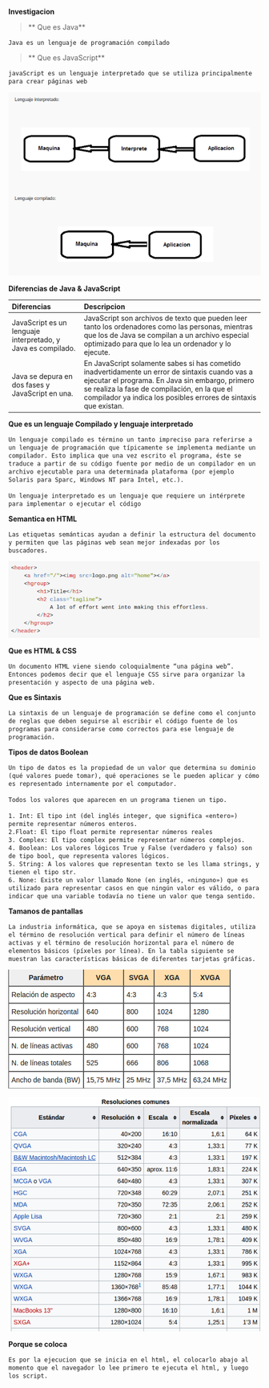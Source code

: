 **Investigacion**


> ** Que es Java**
```
Java es un lenguaje de programación compilado
```

> ** Que es JavaScript**
```
javaScript es un lenguaje interpretado que se utiliza principalmente para crear páginas web
```

![](./images/lenguaje-compilado-interpretado.png)

**Diferencias de Java & JavaScript**

| Diferencias | Descripcion     |
| :------------- | :------------- |
| JavaScript es un lenguaje interpretado, y Java es compilado.      | JavaScript son archivos de texto que pueden leer tanto los ordenadores como las personas, mientras que los de Java se compilan a un archivo especial optimizado para que lo lea un ordenador y lo ejecute.        |
| Java se depura en dos fases y JavaScript en una.      | En JavaScript solamente sabes si has cometido inadvertidamente un error de sintaxis cuando vas a ejecutar el programa. En Java sin embargo, primero se realiza la fase de compilación, en la que el compilador ya indica los posibles errores de sintaxis que existan.        |



**Que es un lenguaje Compilado y lenguaje interpretado**

```
Un lenguaje compilado es término un tanto impreciso para referirse a un lenguaje de programación que típicamente se implementa mediante un compilador. Esto implica que una vez escrito el programa, éste se traduce a partir de su código fuente por medio de un compilador en un archivo ejecutable para una determinada plataforma (por ejemplo Solaris para Sparc, Windows NT para Intel, etc.).

Un lenguaje interpretado es un lenguaje que requiere un intérprete para implementar o ejecutar el código
```

**Semantica en HTML**
```
Las etiquetas semánticas ayudan a definir la estructura del documento y permiten que las páginas web sean mejor indexadas por los buscadores.
```
![Semantica](./images/hgroup.png)

**Que es HTML & CSS**

```
Un documento HTML viene siendo coloquialmente “una página web”. Entonces podemos decir que el lenguaje CSS sirve para organizar la presentación y aspecto de una página web.
```
**Que es Sintaxis**
```
La sintaxis de un lenguaje de programación se define como el conjunto de reglas que deben seguirse al escribir el código fuente de los programas para considerarse como correctos para ese lenguaje de programación.
```
**Tipos de datos Boolean**
```
Un tipo de datos es la propiedad de un valor que determina su dominio (qué valores puede tomar), qué operaciones se le pueden aplicar y cómo es representado internamente por el computador.

Todos los valores que aparecen en un programa tienen un tipo.

1. Int: El tipo int (del inglés integer, que significa «entero») permite representar números enteros.
2.Float: El tipo float permite representar números reales
3. Complex: El tipo complex permite representar números complejos.
4. Boolean: Los valores lógicos True y False (verdadero y falso) son de tipo bool, que representa valores lógicos.
5. String: A los valores que representan texto se les llama strings, y tienen el tipo str.
6. None: Existe un valor llamado None (en inglés, «ninguno») que es utilizado para representar casos en que ningún valor es válido, o para indicar que una variable todavía no tiene un valor que tenga sentido.

```
**Tamanos de pantallas**
```
La industria informática, que se apoya en sistemas digitales, utiliza el término de resolución vertical para definir el número de líneas activas y el término de resolución horizontal para el número de elementos básicos (píxeles por línea). En la tabla siguiente se muestran las características básicas de diferentes tarjetas gráficas.
```
![Pantalla](./images/pantalla.png)

![Pantalla](./images/resoluciones-comunes.png)

**Porque se coloca**
```
Es por la ejecucion que se inicia en el html, el colocarlo abajo al momento que el navegador lo lee primero te ejecuta el html, y luego los script.
```
